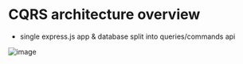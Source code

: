 # CQRS architecture overview 
 - single express.js app & database split into queries/commands api
 
 
![image](https://github.com/user-attachments/assets/514789fd-dbee-4463-af17-7a037350e84a)

